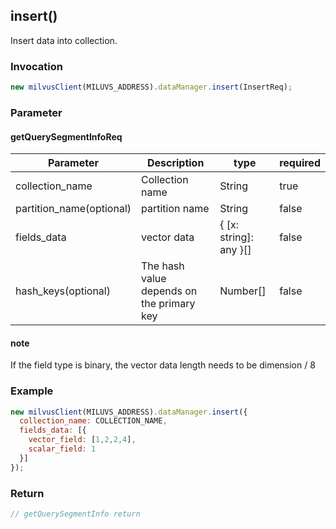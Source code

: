 ## insert()
Insert data into collection.

### Invocation 
```javascript
new milvusClient(MILUVS_ADDRESS).dataManager.insert(InsertReq);
```

### Parameter
#### getQuerySegmentInfoReq
| Parameter                | Description                               | type                   | required |
| ------------------------ | ----------------------------------------- | ---------------------- | -------- |
| collection_name          | Collection name                           | String                 | true     |
| partition_name(optional) | partition name                            | String                 | false    |
| fields_data              | vector data                               | { [x: string]: any }[] | false    |
| hash_keys(optional)      | The hash value depends on the primary key | Number[]               | false    |

#### note 
If the field type is binary, the vector data length needs to be dimension / 8

### Example
```javascript
new milvusClient(MILUVS_ADDRESS).dataManager.insert({
  collection_name: COLLECTION_NAME,
  fields_data: [{
    vector_field: [1,2,2,4],
    scalar_field: 1
  }]
});
```
### Return
```javascript
// getQuerySegmentInfo return
```
